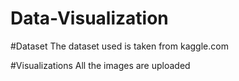 # Data-Visualization


#Dataset 
The dataset used is taken from kaggle.com

#Visualizations
All the images are uploaded
